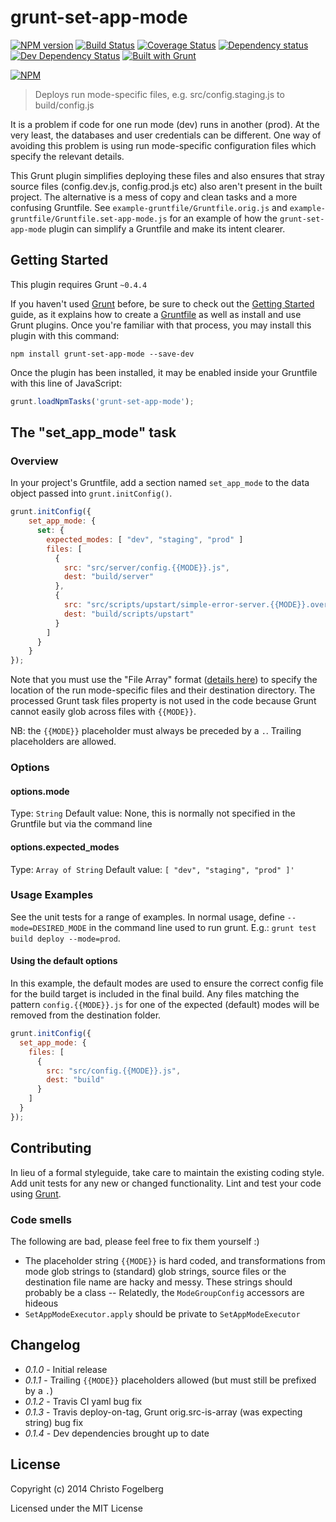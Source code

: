 # grunt-set-app-mode

[![NPM version](https://badge.fury.io/js/grunt-set-app-mode.svg)](http://badge.fury.io/js/grunt-set-app-mode)
[![Build Status](https://travis-ci.org/cfogelberg/grunt-set-app-mode.svg?branch=master)](https://travis-ci.org/cfogelberg/grunt-set-app-mode)
[![Coverage Status](https://coveralls.io/repos/cfogelberg/grunt-set-app-mode/badge.png)](https://coveralls.io/r/cfogelberg/grunt-set-app-mode)
[![Dependency status](https://david-dm.org/cfogelberg/grunt-set-app-mode/status.png)](https://david-dm.org/cfogelberg/grunt-set-app-mode#info=dependencies&view=table)
[![Dev Dependency Status](https://david-dm.org/cfogelberg/grunt-set-app-mode/dev-status.png)](https://david-dm.org/cfogelberg/grunt-set-app-mode#info=devDependencies&view=table)
[![Built with Grunt](https://cdn.gruntjs.com/builtwith.png)](http://gruntjs.com/)

[![NPM](https://nodei.co/npm/grunt-set-app-mode.png?downloads=true&stars=true)](https://nodei.co/npm/grunt-set-app-mode/)

> Deploys run mode-specific files, e.g. src/config.staging.js to build/config.js

It is a problem if code for one run mode (dev) runs in another (prod). At the very least, the databases and user credentials can be different. One way of avoiding this problem is using run mode-specific configuration files which specify the relevant details.

This Grunt plugin simplifies deploying these files and also ensures that stray source files (config.dev.js, config.prod.js etc) also aren't present in the built project. The alternative is a mess of copy and clean tasks and a more confusing Gruntfile. See `example-gruntfile/Gruntfile.orig.js` and `example-gruntfile/Gruntfile.set-app-mode.js` for an example of how the `grunt-set-app-mode` plugin can simplify a Gruntfile and make its intent clearer.


## Getting Started

This plugin requires Grunt `~0.4.4`

If you haven't used [Grunt](http://gruntjs.com/) before, be sure to check out the [Getting Started](http://gruntjs.com/getting-started) guide, as it explains how to create a [Gruntfile](http://gruntjs.com/sample-gruntfile) as well as install and use Grunt plugins. Once you're familiar with that process, you may install this plugin with this command:

```shell
npm install grunt-set-app-mode --save-dev
```

Once the plugin has been installed, it may be enabled inside your Gruntfile with this line of JavaScript:

```js
grunt.loadNpmTasks('grunt-set-app-mode');
```


## The "set_app_mode" task

### Overview
In your project's Gruntfile, add a section named `set_app_mode` to the data object passed into `grunt.initConfig()`.

```js
grunt.initConfig({
    set_app_mode: {
      set: {
        expected_modes: [ "dev", "staging", "prod" ]
        files: [
          {
            src: "src/server/config.{{MODE}}.js",
            dest: "build/server"
          },
          {
            src: "src/scripts/upstart/simple-error-server.{{MODE}}.override",
            dest: "build/scripts/upstart"
          }
        ]
      }
    }
});
```

Note that you must use the "File Array" format ([details here](http://gruntjs.com/configuring-tasks#files-array-format)) to specify the location of the run mode-specific files and their destination directory. The processed Grunt task files property is not used in the code because Grunt cannot easily glob across files with `{{MODE}}`.

NB: the `{{MODE}}` placeholder must always be preceded by a `.`. Trailing placeholders are allowed.

### Options

#### options.mode
Type: `String`
Default value: None, this is normally not specified in the Gruntfile but via the command line

#### options.expected_modes
Type: `Array of String`
Default value: `[ "dev", "staging", "prod" ]'`

### Usage Examples

See the unit tests for a range of examples. In normal usage, define `--mode=DESIRED_MODE` in the command line used to run grunt. E.g.: `grunt test build deploy --mode=prod`.

#### Using the default options

In this example, the default modes are used to ensure the correct config file for the build target is included in the final build. Any files matching the pattern `config.{{MODE}}.js` for one of the expected (default) modes will be removed from the destination folder.

```js
grunt.initConfig({
  set_app_mode: {
    files: [
      {
        src: "src/config.{{MODE}}.js",
        dest: "build"
      }
    ]
  }
});
```


## Contributing

In lieu of a formal styleguide, take care to maintain the existing coding style. Add unit tests for any new or changed functionality. Lint and test your code using [Grunt](http://gruntjs.com/).

### Code smells

The following are bad, please feel free to fix them yourself :)

- The placeholder string `{{MODE}}` is hard coded, and transformations from mode glob strings to (standard) glob strings, source files or the destination file name are hacky and messy. These strings should probably be a class
-- Relatedly, the `ModeGroupConfig` accessors are hideous
- `SetAppModeExecutor.apply` should be private to `SetAppModeExecutor`

## Changelog

- _0.1.0_ - Initial release
- _0.1.1_ - Trailing `{{MODE}}` placeholders allowed (but must still be prefixed by a `.`)
- _0.1.2_ - Travis CI yaml bug fix
- _0.1.3_ - Travis deploy-on-tag, Grunt orig.src-is-array (was expecting string) bug fix
- _0.1.4_ - Dev dependencies brought up to date

## License

Copyright (c) 2014 Christo Fogelberg

Licensed under the MIT License
